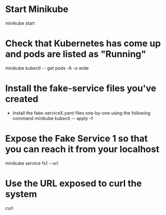 # Start Minikube
minikube start

# Check that Kubernetes has come up and pods are listed as "Running"
minikube kubectl -- get pods -A -o wide

# Install the fake-service files you've created
* Install the fake-serviceX.yaml files one-by-one using the following command
minikube kubectl -- apply -f <fileName here>

# Expose the Fake Service 1 so that you can reach it from your localhost
minikube service fs1 --url

# Use the URL exposed to curl the system
curl <URL from previous command>
